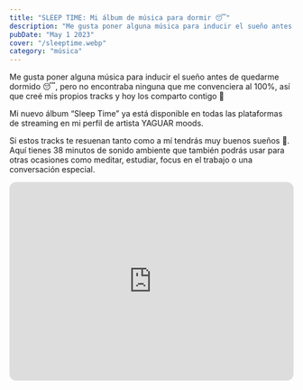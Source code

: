 ```yaml
---
title: "SLEEP TIME: Mi álbum de música para dormir 😴"
description: "Me gusta poner alguna música para inducir el sueño antes de quedarme dormido 😴, pero no encontraba ninguna que me convenciera al 100%, así que creé mis propios tracks y hoy los comparto contigo 🙏"
pubDate: "May 1 2023"
cover: "/sleeptime.webp"
category: "música"
---
```

Me gusta poner alguna música para inducir el sueño antes de quedarme dormido 😴, pero no encontraba ninguna que me convenciera al 100%, así que creé mis propios tracks y hoy los comparto contigo 🙏

Mi nuevo álbum “Sleep Time” ya está disponible en todas las plataformas de streaming en mi perfil de artista YAGUAR moods.

Si estos tracks te resuenan tanto como a mí tendrás muy buenos sueños 🌌. Aquí tienes 38 minutos de sonido ambiente que también podrás usar para otras ocasiones como meditar, estudiar, focus en el trabajo o una conversación especial.

<iframe style="border-radius:12px" src="https://open.spotify.com/embed/album/6OI9jnx3Q8z28hS6apBLy0?utm_source=generator" width="100%" height="352" frameBorder="0" allowfullscreen="" allow="autoplay; clipboard-write; encrypted-media; fullscreen; picture-in-picture" loading="lazy"></iframe>